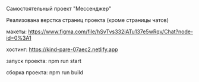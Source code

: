 Самостоятельный проект "Мессенджер"

Реализована верстка страниц проекта (кроме страницы чатов)

макеты: https://www.figma.com/file/hSvTvs332iATu137e5wRqv/Chat?node-id=0%3A1

хостинг: https://kind-pare-07aec2.netlify.app

запуск проекта:
npm run start

сборка проекта:
npm run build
